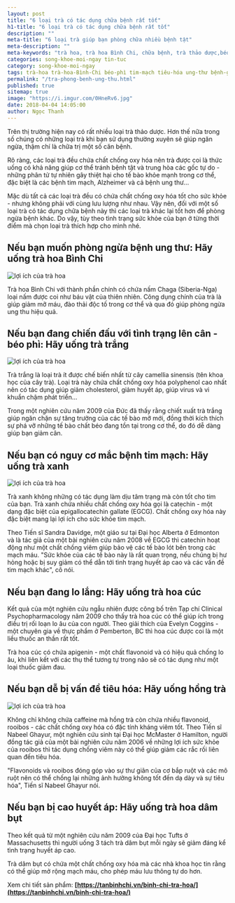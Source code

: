 ```yaml
---
layout: post
title: "6 loại trà có tác dụng chữa bệnh rất tốt"
h1-title: "6 loại trà có tác dụng chữa bệnh rất tốt"
description: ""
meta-title: "6 loại trà giúp bạn phòng chữa nhiều bệnh tật"
meta-description: ""
meta-keywords: "trà hoa, trà hoa Bình Chi, chữa bệnh, trà thảo dược,béo phì, tim mạch, tiêu hóa, ung thư"
categories: song-khoe-moi-ngay tin-tuc
category: song-khoe-moi-ngay
tags: trà-hoa trà-hoa-Bình-Chi béo-phì tim-mạch tiêu-hóa ung-thư bệnh-gan
permalink: "/tra-phong-benh-ung-thu.html"
published: true
sitemap: true
image: "https://i.imgur.com/0HneRv6.jpg"
date: 2018-04-04 14:05:00
author: Ngọc Thanh
---
```


Trên thị trường hiện nay có rất nhiều loại trà thảo dược. Hơn thế nữa trong số chúng có những loại trà khi bạn sử dụng thường xuyên sẽ giúp ngăn ngừa, thậm chí là chữa trị một số căn bệnh.

Rõ ràng, các loại trà đều chứa chất chống oxy hóa nên trà được coi là thức uống có khả năng giúp cơ thể tránh bệnh tật và trung hòa các gốc tự do - những phân tử tự nhiên gây thiệt hại cho tế bào khỏe mạnh trong cơ thể, đặc biệt là các bệnh tim mạch, Alzheimer và cả bệnh ung thư... 

Mặc dù tất cả các loại trà đều có chứa chất chống oxy hóa tốt cho sức khỏe - nhưng không phải với cùng lưu lượng như nhau. Vậy nên, đối với một số loại trà có tác dụng chữa bệnh này thì các loại trà khác lại tốt hơn để phòng ngừa bệnh khác. Do vậy, tùy theo tình trạng sức khỏe của bạn ở từng thời điểm mà chọn loại trà thích hợp cho mình nhé.

## Nếu bạn muốn phòng ngừa bệnh ung thư: Hãy uống trà hoa Bình Chi

<img  src="https://i.imgur.com/0HneRv6.jpg" alt="lợi ích của trà hoa" class="image_fade responsive-img lazy">

Trà hoa Bình Chi với thành phần chính có chứa nấm Chaga (Siberia-Nga) loại nấm được coi như báu vật của thiên nhiên. Công dụng chính của trà là giúp giảm mỡ máu, đào thải độc tố trong cơ thể và qua đó giúp phòng ngừa ung thu hiệu quả.

## Nếu bạn đang chiến đấu với tình trạng lên cân - béo phì: Hãy uống trà trắng

<img  src="https://i.imgur.com/N7SBRPG.jpg" alt="lợi ích của trà hoa" class="image_fade responsive-img lazy">

Trà trắng là loại trà ít được chế biến nhất từ cây camellia sinensis (tên khoa học của cây trà). Loại trà này chứa chất chống oxy hóa polyphenol cao nhất nên có tác dụng giúp giảm cholesterol, giảm huyết áp, giúp virus và vi khuẩn chậm phát triển...

Trong một nghiên cứu năm 2009 của Đức đã thấy rằng chiết xuất trà trắng giúp ngăn chặn sự tăng trưởng của các tế bào mỡ mới, đồng thời kích thích sự phá vỡ những tế bào chất béo đang tồn tại trong cơ thể, do đó dễ dàng giúp bạn giảm cân.


## Nếu bạn có nguy cơ mắc bệnh tim mạch: Hãy uống trà xanh
<img  src="https://i.imgur.com/y4tqEIt.jpg" alt="lợi ích của trà hoa" class="image_fade responsive-img lazy">

Trà xanh không những có tác dụng làm dịu tâm trạng mà còn tốt cho tim của bạn. Trà xanh chứa nhiều chất chống oxy hóa gọi là catechin - một dạng đặc biệt của epigallocatechin gallate (EGCG). Chất chống oxy hóa này đặc biệt mang lại lợi ích cho sức khỏe tim mạch.

Theo Tiến sĩ Sandra Davidge, một giáo sư tại Đại học Alberta ở Edmonton và là tác giả của một bài nghiên cứu năm 2008 về EGCG thì catechin hoạt động như một chất chống viêm giúp bảo vệ các tế bào lót bên trong các mạch máu. "Sức khỏe của các tế bào này là rất quan trọng, nếu chúng bị hư hỏng hoặc bị suy giảm có thể dẫn tới tình trạng huyết áp cao và các vấn đề tim mạch khác", cô nói.


## Nếu bạn đang lo lắng: Hãy uống trà hoa cúc

Kết quả của một nghiên cứu ngẫu nhiên được công bố trên Tạp chí Clinical Psychopharmacology năm 2009 cho thấy trà hoa cúc có thể giúp ích trong điều trị rối loạn lo âu của con người. Theo giải thích của Evelyn Coggins - một chuyên gia về thực phẩm ở Pemberton, BC thì hoa cúc được coi là một liều thuốc an thần rất tốt. 

Trà hoa cúc có chứa apigenin - một chất flavonoid và có hiệu quả chống lo âu, khi liên kết với các thụ thể tương tự trong não sẽ có tác dụng như một loại thuốc giảm đau. 


## Nếu bạn dễ bị vấn đề tiêu hóa: Hãy uống hồng trà

<img  src="https://i.imgur.com/C50uqZQ.jpg" alt="lợi ích của trà hoa" class="image_fade responsive-img lazy">

Không chỉ không chứa caffeine mà hồng trà còn chứa nhiều flavonoid, rooibos - các chất chống oxy hóa có đặc tính kháng viêm tốt. Theo Tiến sĩ Nabeel Ghayur, một nghiên cứu sinh tại Đại học McMaster ở Hamilton, người đồng tác giả của một bài nghiên cứu năm 2006 về những lợi ích sức khỏe của rooibos thì tác dụng chống viêm này có thể giúp giảm các rắc rối liên quan đến tiêu hóa.

"Flavonoids và rooibos đóng góp vào sự thư giãn của cơ bắp ruột và các mô ruột nên có thể chống lại những ảnh hưởng không tốt đến dạ dày và sự tiêu hóa", Tiến sĩ Nabeel Ghayur nói. 

## Nếu bạn bị cao huyết áp: Hãy uống trà hoa dâm bụt

Theo kết quả từ một nghiên cứu năm 2009 của Đại học Tufts ở Massachusetts thì người uống 3 tách trà dâm bụt mỗi ngày sẽ giảm đáng kể tình trạng huyết áp cao.

Trà dâm bụt có chứa một chất chống oxy hóa mà các nhà khoa học tin rằng có thể giúp mở rộng mạch máu, cho phép máu lưu thông tự do hơn.

Xem chi tiết sản phẩm: **[https://tanbinhchi.vn/binh-chi-tra-hoa/](https://tanbinhchi.vn/binh-chi-tra-hoa/)**

